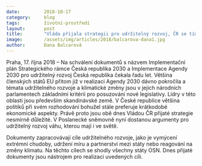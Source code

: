 ```yaml
---
date:         2018-10-17
category:     blog
tags:         životní-prostředí
layout:       post
title:        "Vláda přijala strategii pro udržitelný rozvoj, ČR se tím připojí k většině států světa"
image:        /assets/img/articles/2018/balcarova-dana1.jpg
author:       Dana Balcarová
---
```


Praha, 17. října 2018 – Na schválení dokumentů s názvem Implementační plán Strategického rámce Česká republika 2030 a Implementace Agendy 2030 pro udržitelný rozvoj Česká republika čekala řadu let. Většina členských států EU přitom již v realizaci Agendy 2030 dávno pokročila a témata udržitelného rozvoje a klimatické změny jsou v jejich národních parlamentech základními kritérii pro posuzování nové legislativy. Lídry v této oblasti jsou především skandinávské země. V České republice většina politiků při svém rozhodování bohužel stále preferuje krátkodobé ekonomické aspekty. Právě proto jsou obě dnes Vládou ČR přijaté strategie nesmírně důležité. V Poslanecké sněmovně nyní dostanou argumenty pro udržitelný rozvoj váhu, kterou mají i ve světě.

Dokumenty zapracovávají cíle udržitelného rozvoje, jako je vymýcení extrémní chudoby, udržení míru a partnerství mezi státy nebo reagování na změny klimatu. Na těchto cílech se shodly všechny státy OSN. Dnes přijaté dokumenty jsou nástrojem pro realizaci uvedených cíli.

